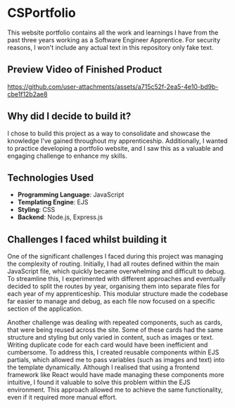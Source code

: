 # CSPortfolio
This website portfolio contains all the work and learnings I have from the past three years working as a Software Engineer Apprentice. For security reasons, I won't include any actual text in this repository only fake text.

## Preview Video of Finished Product
https://github.com/user-attachments/assets/a715c52f-2ea5-4e10-bd9b-cbe1f12b2ae8

## Why did I decide to build it?
I chose to build this project as a way to consolidate and showcase the knowledge I’ve gained throughout my apprenticeship. Additionally, I wanted to practice developing a portfolio website, and I saw this as a valuable and engaging challenge to enhance my skills.

## Technologies Used
- **Programming Language**: JavaScript
- **Templating Engine**: EJS
- **Styling**: CSS
- **Backend**: Node.js, Express.js

## Challenges I faced whilst building it
One of the significant challenges I faced during this project was managing the complexity of routing. Initially, I had all routes defined within the main JavaScript file, which quickly became overwhelming and difficult to debug. To streamline this, I experimented with different approaches and eventually decided to split the routes by year, organising them into separate files for each year of my apprenticeship. This modular structure made the codebase far easier to manage and debug, as each file now focused on a specific section of the application.  

Another challenge was dealing with repeated components, such as cards, that were being reused across the site. Some of these cards had the same structure and styling but only varied in content, such as images or text. Writing duplicate code for each card would have been inefficient and cumbersome. To address this, I created reusable components within EJS partials, which allowed me to pass variables (such as images and text) into the template dynamically. Although I realised that using a frontend framework like React would have made managing these components more intuitive, I found it valuable to solve this problem within the EJS environment. This approach allowed me to achieve the same functionality, even if it required more manual effort.
